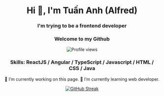 <h1 align="center">Hi 👋, I'm Tuấn Anh (Alfred)</h1>
<h3 align="center">I'm trying to be a frontend developer</h3>
<h3 align="center">Welcome to my Github</h3>
<div align="center"> 
 
 ![Profile views](https://gpvc.arturio.dev/PROHZGOD)
<h3 align="center">Skills: ReactJS / Angular / TypeScript / Javascript / HTML / CSS / Java</h3>
🔭 I’m currently working on this page. 
🌱 I’m currently learning web developer. 
<!--  [<img src='https://cdn.jsdelivr.net/npm/simple-icons@3.0.1/icons/github.svg' alt='github' height='40'>](https://github.com/PROHZGOD)  
 [<img src='https://cdn.jsdelivr.net/npm/simple-icons@3.0.1/icons/linkedin.svg' alt='linkedin' height='40'>](https://www.linkedin.com/in/0912-tuan-anh/)  
 [<img src='https://cdn.jsdelivr.net/npm/simple-icons@3.0.1/icons/facebook.svg' alt='facebook' height='40'>](https://www.facebook.com/prohzgod)   -->

[![GitHub Streak](https://github-readme-streak-stats.herokuapp.com?user=Prohzgod&hide_border=true&date_format=M%20j%5B%2C%20Y%5D)](https://git.io/streak-stats)


</div>





